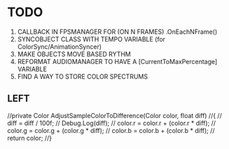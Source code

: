 # TODO

1) CALLBACK IN FPSMANAGER FOR (ON N FRAMES) .OnEachNFrame()
2) SYNCOBJECT CLASS WITH TEMPO VARIABLE (for ColorSync/AnimationSyncer)
3) MAKE OBJECTS MOVE BASED RYTHM
4) REFORMAT AUDIOMANAGER TO HAVE A [CurrentToMaxPercentage] VARIABLE
5) FIND A WAY TO STORE COLOR SPECTRUMS
 
## LEFT
//private Color AdjustSampleColorToDifference(Color color, float diff)
//{
//    diff = diff / 100f;
//    Debug.Log(diff);
//    color.r = color.r + (color.r * diff);
//    color.g = color.g + (color.g * diff);
//    color.b = color.b + (color.b * diff);
//    return color;
//}